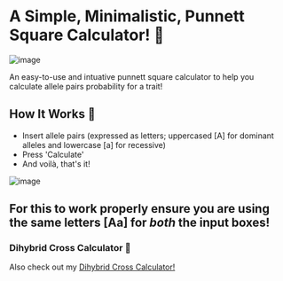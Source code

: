# A Simple, Minimalistic, Punnett Square Calculator! 🧬
![image](https://user-images.githubusercontent.com/78314850/174681086-a01cf1f1-04b8-40e3-8c37-5eca216f7448.png)

An easy-to-use and intuative punnett square calculator to help you calculate allele pairs probability for a trait! 

## How It Works 🧪
- Insert allele pairs (expressed as letters; uppercased [A] for dominant alleles and lowercase [a] for recessive)
- Press 'Calculate'
- And voilà, that's it!

![image](https://user-images.githubusercontent.com/78314850/174681808-a8901344-40f5-4bc4-93e2-fcb3ad25383f.png)

For this to work properly ensure you are using the same letters [Aa] for *both* the input boxes!
--
### Dihybrid Cross Calculator 🔬
Also check out my [Dihybrid Cross Calculator!](https://github.com/giorgiotoffoli/dihybrid-cross-calculator)
